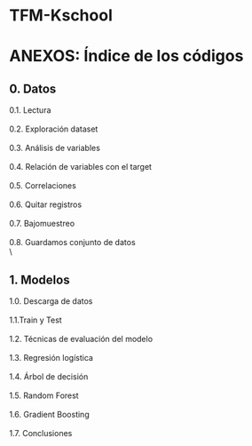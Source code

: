 # TFM-Kschool


# ANEXOS: Índice de los códigos
## 0.	Datos

0.1.	Lectura \
\
0.2.	 Exploración dataset \
\
0.3.	Análisis de variables \
\
0.4.	Relación de variables con el target \
\
0.5.	Correlaciones \
\
0.6.	Quitar registros \
\
0.7.	Bajomuestreo \
\
0.8.	Guardamos conjunto de datos \
\



## 1.	Modelos
1.0. Descarga de datos \
\
1.1.Train y Test \
\
1.2. Técnicas de evaluación del modelo \
\
1.3.	Regresión logística \
\
1.4.	Árbol de decisión \
\
1.5.	Random Forest \
\
1.6.	Gradient Boosting \
\
1.7.	Conclusiones 
